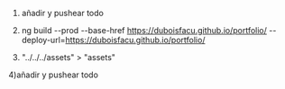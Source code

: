 1) añadir y pushear todo

2) ng build --prod --base-href https://duboisfacu.github.io/portfolio/ --deploy-url=https://duboisfacu.github.io/portfolio/

3) "../../../assets" > "assets"

4)añadir y pushear todo 